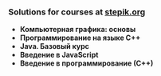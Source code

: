 ### Solutions for courses at [stepik.org](https://stepik.org)

* **Компьютерная графика: основы**
* **Программирование на языке C++**
* **Java. Базовый курс**
* **Введение в JavaScript**
* **Введение в программирование (С++)**
